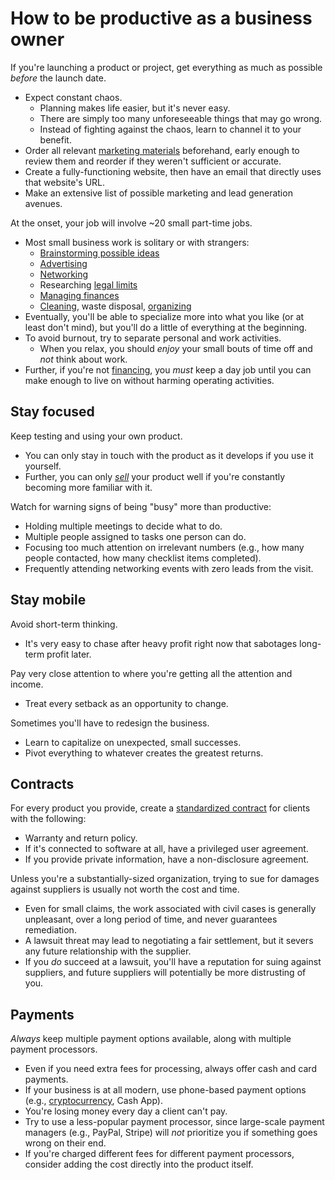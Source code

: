 
# How to be productive as a business owner

If you're launching a product or project, get everything as much as possible *before* the launch date.

- Expect constant chaos.
  - Planning makes life easier, but it's never easy.
  - There are simply too many unforeseeable things that may go wrong.
  - Instead of fighting against the chaos, learn to channel it to your benefit.
- Order all relevant [marketing materials](marketing.md) beforehand, early enough to review them and reorder if they weren't sufficient or accurate.
- Create a fully-functioning website, then have an email that directly uses that website's URL.
- Make an extensive list of possible marketing and lead generation avenues.

At the onset, your job will involve ~20 small part-time jobs.

- Most small business work is solitary or with strangers:
  - [Brainstorming possible ideas](mind-creativity-how.md)
  - [Advertising](marketing.md)
  - [Networking](people-boundaries.md)
  - Researching [legal limits](legal-safety.md)
  - [Managing finances](money-3_budget.md)
  - [Cleaning](home-housekeeping.md), waste disposal, [organizing](organization.md)
- Eventually, you'll be able to specialize more into what you like (or at least don't mind), but you'll do a little of everything at the beginning.
- To avoid burnout, try to separate personal and work activities.
  - When you relax, you should *enjoy* your small bouts of time off and *not* think about work.
- Further, if you're not [financing](entrepreneur-6_scaling.md), you *must* keep a day job until you can make enough to live on without harming operating activities.

## Stay focused

Keep testing and using your own product.

- You can only stay in touch with the product as it develops if you use it yourself.
- Further, you can only *[sell](marketing.md)* your product well if you're constantly becoming more familiar with it.

Watch for warning signs of being "busy" more than productive:

- Holding multiple meetings to decide what to do.
- Multiple people assigned to tasks one person can do.
- Focusing too much attention on irrelevant numbers (e.g., how many people contacted, how many checklist items completed).
- Frequently attending networking events with zero leads from the visit.

## Stay mobile

Avoid short-term thinking.

- It's very easy to chase after heavy profit right now that sabotages long-term profit later.

Pay very close attention to where you're getting all the attention and income.

- Treat every setback as an opportunity to change.

Sometimes you'll have to redesign the business.

- Learn to capitalize on unexpected, small successes.
- Pivot everything to whatever creates the greatest returns.

## Contracts

For every product you provide, create a [standardized contract](people-contracts.md) for clients with the following:

- Warranty and return policy.
- If it's connected to software at all, have a privileged user agreement.
- If you provide private information, have a non-disclosure agreement.

Unless you're a substantially-sized organization, trying to sue for damages against suppliers is usually not worth the cost and time.

- Even for small claims, the work associated with civil cases is generally unpleasant, over a long period of time, and never guarantees remediation.
- A lawsuit threat may lead to negotiating a fair settlement, but it severs any future relationship with the supplier.
- If you *do* succeed at a lawsuit, you'll have a reputation for suing against suppliers, and future suppliers will potentially be more distrusting of you.

## Payments

*Always* keep multiple payment options available, along with multiple payment processors.

- Even if you need extra fees for processing, always offer cash and card payments.
- If your business is at all modern, use phone-based payment options (e.g., [cryptocurrency](computers-blockchain.md), Cash App).
- You're losing money every day a client can't pay.
- Try to use a less-popular payment processor, since large-scale payment managers (e.g., PayPal, Stripe) will *not* prioritize you if something goes wrong on their end.
- If you're charged different fees for different payment processors, consider adding the cost directly into the product itself.
